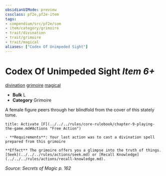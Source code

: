```yaml
---
obsidianUIMode: preview
cssclass: pf2e,pf2e-item
tags:
- compendium/src/pf2e/som
- item/category/grimoire
- trait/divination
- trait/grimoire
- trait/magical
aliases: ["Codex Of Unimpeded Sight"]
---
```

# Codex Of Unimpeded Sight *Item 6+*  
[divination](../../../rules/traits/divination.md)  [grimoire](../../../rules/traits/grimoire-som.md)  [magical](../../../rules/traits/magical.md)  

- **Bulk** L
- **Category** Grimoire

A female figure peers through her blindfold from the cover of this stately tome.

```ad-embed-ability
title: Activate [F](../../../rules/core-rulebook/chapter-9-playing-the-game.md#Actions "Free Action")

- **Requirements**: Your last action was to cast a divination spell prepared from this grimoire

**Effect** The grimoire offers you a glimpse into the truth of things. [Seek](../../../rules/actions/seek.md) or [Recall Knowledge](../../../rules/actions/recall-knowledge.md).
```

*Source: Secrets of Magic p. 162*
